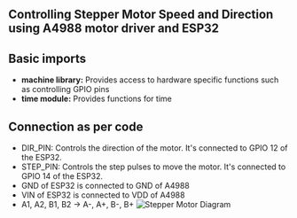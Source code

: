 ## **Controlling Stepper Motor Speed and Direction using A4988 motor driver and ESP32**


## Basic imports
* **machine library:** Provides access to hardware specific functions such as controlling GPIO pins
* **time module:** Provides functions for time






## **Connection as per code**
* DIR_PIN: Controls the direction of the motor. It's connected to GPIO 12 of the ESP32.
* STEP_PIN: Controls the step pulses to move the motor. It's connected to GPIO 14 of the ESP32.
* GND of ESP32 is connected to GND of A4988
* VIN of ESP32 is connected to VDD of A4988
* A1, A2, B1, B2 -> A-, A+, B-, B+
![Stepper Motor Diagram](images/diagram.png)
